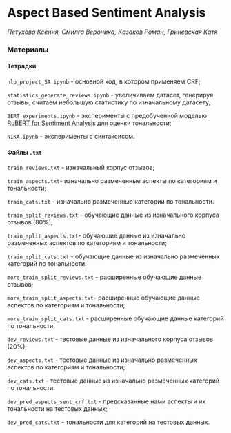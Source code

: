 # Aspect Based Sentiment Analysis

*Петухова Ксения, Смилга Вероника, Казаков Роман, Гриневская Катя*

### Материалы

#### Тетрадки

`nlp_project_SA.ipynb` - основной код, в котором применяем CRF;

`statistics_generate_reviews.ipynb` - увеличиваем датасет, генерируя отзывы; считаем небольшую статистику по изначальному датасету;

`BERT_experiments.ipynb` - эксперименты с предобученной моделью [RuBERT for Sentiment Analysis](https://huggingface.co/blanchefort/rubert-base-cased-sentiment) для оценки тональности;

`NIKA.ipynb` - эксперименты с синтаксисом.

#### Файлы `.txt`
`train_reviews.txt` - изначальный корпус отзывов;

`train_aspects.txt`- изначально размеченные аспекты по категориям и тональности;

`train_cats.txt` - изначально размеченные категории по тональности.


`train_split_reviews.txt` - обучающие данные из изначального корпуса отзывов (80%);

`train_split_aspects.txt`- обучающие данные из изначально размеченных аспектов по категориям и тональности;

`train_split_cats.txt` - обучающие данные из изначально размеченных категорий по тональности.


`more_train_split_reviews.txt` - расширенные обучающие данные отзывов;

`more_train_split_aspects.txt`- расширенные обучающие данные аспектов по категориям и тональности;

`more_train_split_cats.txt` - расширенные обучающие данные категорий по тональности.


`dev_reviews.txt` - тестовые данные из изначального корпуса отзывов (20%);

`dev_aspects.txt` - тестовые данные из изначально размеченных аспектов по категориям и тональности;

`dev_cats.txt` - тестовые данные из изначально размеченных категорий по тональности.


`dev_pred_aspects_sent_crf.txt` - предсказанные нами аспекты и их тональности на тестовых данных;

`dev_pred_cats.txt` - тональности для категорий на тестовых данных.
